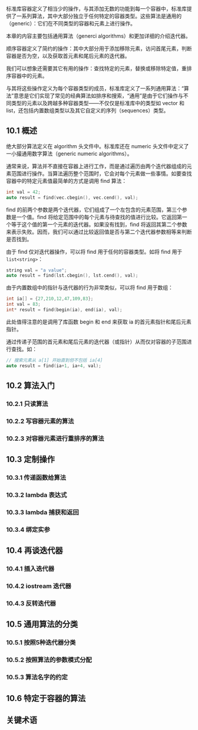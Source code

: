 标准库容器定义了相当少的操作，与其添加无数的功能到每一个容器中，标准库提供了一系列算法，其中大部分独立于任何特定的容器类型。这些算法是通用的（generic）：它们在不同类型的容器和元素上进行操作。

本章的内容主要包括通用算法（generci algorithms）和更加详细的介绍迭代器。

顺序容器定义了简约的操作：其中大部分用于添加移除元素，访问首尾元素，判断容器是否为空，以及获取首元素和尾后元素的迭代器。

我们可以想象还需要其它有用的操作：查找特定的元素，替换或移除特定值，重排序容器中的元素。

与其将这些操作定义为每个容器类型的成员，标准库定义了一系列通用算法：“算法”意思是它们实现了常见的经典算法如排序和搜索，“通用”是由于它们操作与不同类型的元素以及跨越多种容器类型——不仅仅是标准库中的类型如 vector 和 list，还包括内置数组类型以及其它自定义的序列（sequences）类型。

## 10.1 概述

绝大部分算法定义在 algorithm 头文件中。标准库还在 numeric 头文件中定义了一小撮通用数字算法（generic numeric algorithms）。

通常来说，算法并不直接在容器上进行工作，而是通过遍历由两个迭代器组成的元素范围进行操作。当算法遍历整个范围时，它会对每个元素做一些事情。如要查找容器中的特定元素值最简单的方式是调用 find 算法：
````cpp
int val = 42;
auto result = find(vec.cbegin(), vec.cend(), val);
````
find 的前两个参数是两个迭代器，它们组成了一个左包含的元素范围，第三个参数是一个值。find 将给定范围中的每个元素与待查找的值进行比较。它返回第一个等于这个值的第一个元素的迭代器。如果没有找到，find 将返回其第二个参数来表示失败。因而，我们可以通过比较返回值是否与第二个迭代器参数相等来判断是否找到。

由于 find 仅对迭代器操作，可以将 find 用于任何的容器类型。如将 find 用于 `list<string>`：
````cpp
string val = "a value";
auto result = find(lst.cbegin(), lst.cend(), val);
````
由于内置数组中的指针与迭代器的行为非常类似，可以将 find 用于数组：
````cpp
int ia[] = {27,210,12,47,109,83};
int val = 83;
int* result = find(begin(ia), end(ia), val);
````
此处值得注意的是调用了库函数 begin 和 end 来获取 ia 的首元素指针和尾后元素指针。

通过传递子范围的首元素和尾后元素的迭代器（或指针）从而仅对容器的子范围进行查找。如：
````cpp
// 搜索元素从 a[1] 开始直到但不包括 ia[4]
auto result = find(ia+1, ia+4, val);
````

## 10.2 算法入门
### 10.2.1 只读算法
### 10.2.2 写容器元素的算法
### 10.2.3 对容器元素进行重排序的算法
## 10.3 定制操作
### 10.3.1 传递函数给算法
### 10.3.2 lambda 表达式
### 10.3.3 lambda 捕获和返回
### 10.3.4 绑定实参
## 10.4 再谈迭代器
### 10.4.1 插入迭代器
### 10.4.2 iostream 迭代器
### 10.4.3 反转迭代器
## 10.5 通用算法的分类
### 10.5.1 按照5种迭代器分类
### 10.5.2 按照算法的参数模式分配
### 10.5.3 算法名字的约定
## 10.6 特定于容器的算法
## 关键术语